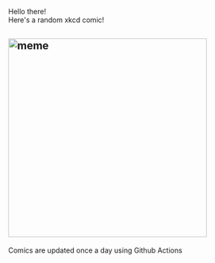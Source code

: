 Hello there! <br>Here's a random xkcd comic!<br>
## <img src="https://imgs.xkcd.com/comics/solar_panel_placement.png" alt="meme" width="400"/><br>
Comics are updated once a day using Github Actions